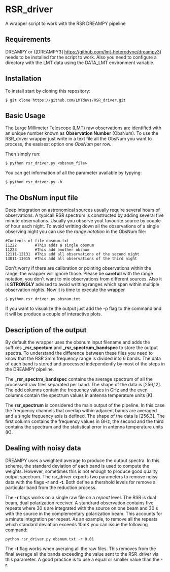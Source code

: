 # RSR_driver
A wrapper script to work with the RSR DREAMPY pipeline

## Requirements
DREAMPY or ([DREAMPY3] https://github.com/lmt-heterodyne/dreampy3) needs to be installed for the script to work. Also you need to configure a directory with the LMT data using the DATA_LMT environment variable. 

## Installation

To install start by cloning this repository:

```
$ git clone https://github.com/LMTdevs/RSR_driver.git
```

## Basic Usage

The Large Millimeter Telescope ([LMT](http://lmtgtm.org/)) raw observations are identified with an unique number known as **Observation Number** (ObsNum). To use the RSR_driver wrapper just write in a text file all the ObsNum you want to process, the easisest option one *ObsNum* per row.

Then simply run: 
```
$ python rsr_driver.py <obsnum_file>
```

You can get information of all the parameter available by typying:
```
$ python rsr_driver.py -h
```
## The ObsNum input file

Deep integration on astronomical sources usually require several hours of observations. A typicall RSR spectrum is constructed by adding several five minute observations. Usually you observe yout favourite source by couple of hour each night. To avoid writting down all the observations of a single observing night you can use the *range notation* in the ObsNum file:

```
#Contents of file obsnum.txt
11222        #This adds a single obsnum
11223        #This add another obsnum
12111-12131  #This add all observations of the second night
13011-13015  #This add all observations of the third night
```
Don't worry if there are calibration or pointing observations within the range, the wrapper will ignore those. Please be **carefull** with the range notation, you don't want to mix observations from different sources. Also it is **STRONGLY** advised to avoid writting ranges which span within multiple observation nights. Now it is time to execute the wrapper
```
$ python rsr_driver.py obsnum.txt
```
If you want to visualize the output just add the -p flag to the command and it will be produce a couple of interactive plots.

## Description of the output

By default the wrapper uses the obsnum input filename and adds the suffixes **_rsr_spectum** and **_rsr_spectrum_bandspec** to store the output spectra. 
To understand the difference between these files you need to know that the RSR 3mm frequency range is divided into 6 bands. The data of each band is stored and processed independently by most of the steps in the DREAMPY pipeline.

The **_rsr_spectrm_bandspec** contains the average spectrum of all the processed raw files separated per band. The shape of the data is [256,12]. The odd columns contain the frequency values in GHz and the even columns contain the spectrum values in antenna temperature units (K).

The **rsr_spectrum** is considered the main output of the pipeline. In this case the frequency channels that overlap within adjacent bands are averaged and a single frequency axis is defined. The shape of the data is [256,3]. The first column contains the frequency values in GHz, the second and the third contains the spectrum and the statistical error in antenna temperature units (K).

## Dealing with noisy data

DREAMPY uses a weighted average to produce the output spectra. In this scheme, the standard deviation of each band is used to compute the weights. However, sometimes this is not enough to produce good quality output spectrum. The rsr_driver exports two parameters to remove noisy data with the flags **-r** and **-t**. Both define a thershold levels for remove a particular band from the reduction process.

The **-r** flags works on a single raw file on a *repeat* level. The RSR is dual beam, dual polarization receiver. A standrard observation contains five repeats where 30 s are integrated with the source on one beam and 30 s with the source in the complementary polarization beam. This accounts for a  minute integration per repeat. As an example, to remove all the repeats which standard deviation exceeds 10mK you can issue the following command:

```
python rsr_driver.py obsnum.txt -r 0.01
```

The **-t** flag works when averaing all the raw files. This removes from the final average all the bands exceeding the value sent to the RSR_driver via this parameter. A good practice is to use a equal or smaller value than the **-r**. 


